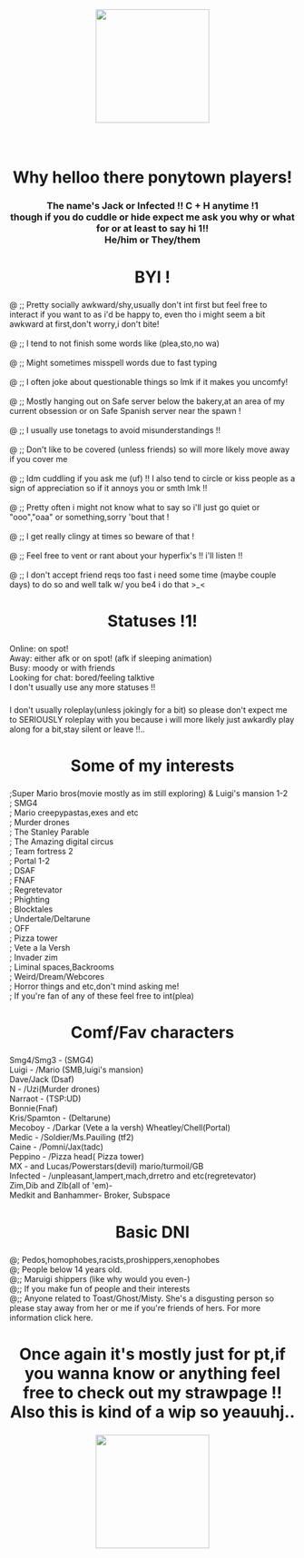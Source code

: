 <div align="center">
  <img height="200" src="https://i.postimg.cc/bv4KKpJk/2024-11-04-20-41-17-Greenshot.png"  />
</div>

###

<br clear="both">

<h1 align="center">Why helloo there ponytown players!</h1>

###

<h3 align="center">The name's Jack or Infected !! C + H anytime !1<br> though if you do cuddle or hide expect me ask you why or what for or at least to say hi 1!! <br>He/him or They/them</h3>

###

<h1 align="center">BYI !</h1>

###

<p align="left">@ ;; Pretty socially awkward/shy,usually don't int first but feel free to interact if you want to as i'd be happy to, even tho i might seem a bit awkward at first,don't worry,i don't bite!<br><br>@ ;; I tend to not finish some words like (plea,sto,no wa)<br><br>@ ;; Might sometimes misspell words due to fast typing<br><br>@ ;; I often joke about questionable things so lmk if it makes you uncomfy!<br><br>@ ;; Mostly hanging out on Safe server below the bakery,at an area of my current obsession or on Safe Spanish server near the spawn !<br><br>@ ;; I usually use tonetags to avoid misunderstandings !!<br><br>@ ;; Don't like to be covered (unless friends) so will more likely move away if you cover me<br><br>@ ;; Idm cuddling if you ask me (uf) !! I also tend to circle or kiss people as a sign of appreciation so if it annoys you or smth lmk !!<br><br>@ ;; Pretty often i might not know what to say so i'll just go quiet or "ooo","oaa" or something,sorry 'bout that !<br><br>@ ;; I get really clingy at times so beware of that !<br><br>@ ;; Feel free to vent or rant about your hyperfix's !! i'll listen !!<br><br>@ ;; I don't accept friend reqs too fast i need some time (maybe couple days) to do so and well talk w/ you be4 i do that >_<</p>

###

<h1 align="center">Statuses !1!</h1>

###

<p align="left">Online: on spot!<br>Away: either afk or on spot! (afk if sleeping animation) <br>Busy: moody or with friends <br>Looking for chat: bored/feeling talktive<br>I don't usually use any more statuses !!</p>

###

<p align="left">I don't usually roleplay(unless jokingly for a bit) so please don't expect me to SERIOUSLY roleplay with you because i will more likely just awkardly play along for a bit,stay silent or leave !!..</p>

###

<h1 align="center">Some of my interests</h1>

###

<p align="left">;Super Mario bros(movie mostly as im still exploring) & Luigi's mansion 1-2 <br>; SMG4 <br>; Mario creepypastas,exes and etc <br>; Murder drones <br>; The Stanley Parable <br>; The Amazing digital circus <br>; Team fortress 2 <br>; Portal 1-2 <br>; DSAF <br>; FNAF <br>; Regretevator <br>; Phighting <br>; Blocktales <br>; Undertale/Deltarune <br>; OFF <br>; Pizza tower <br>; Vete a la Versh <br>; Invader zim <br>; Liminal spaces,Backrooms <br>; Weird/Dream/Webcores <br>; Horror things and etc,don't mind asking me! <br>; If you're fan of any of these feel free to int(plea)</p>

###

<h1 align="center">Comf/Fav characters</h1>

###

<p align="left">Smg4/Smg3 - (SMG4) <br>Luigi - /Mario (SMB,luigi's mansion) <br>Dave/Jack (Dsaf) <br>N - /Uzi(Murder drones) <br>Narraot - (TSP:UD) <br>Bonnie(Fnaf) <br>Kris/Spamton - (Deltarune) <br>Mecoboy - /Darkar (Vete a la versh) Wheatley/Chell(Portal) <br>Medic - /Soldier/Ms.Pauiling (tf2) <br>Caine - /Pomni/Jax(tadc) <br>Peppino - /Pizza head( Pizza tower) <br>MX - and Lucas/Powerstars(devil) mario/turmoil/GB <br>Infected - /unpleasant,lampert,mach,drretro and etc(regretevator) <br>Zim,Dib and ZIb(all of 'em)-<br>Medkit and Banhammer- Broker, Subspace</p>

###

<h1 align="center">Basic DNI</h1>

###

<p align="left">@; Pedos,homophobes,racists,proshippers,xenophobes <br>@; People below 14 years old. <br>@;; Maruigi shippers (like why would you even-)<br>@;; If you make fun of people and their interests<br>@;; Anyone related to Toast/Ghost/Misty. She's a disgusting person so please stay away from her or me if you're friends of hers. For more information click here.</p>

###

<h1 align="center">Once again it's mostly just for pt,if you wanna know or anything feel free to check out my strawpage !! Also this is kind of a wip so yeauuhj..</h1>

###

<div align="center">
  <img height="200" src="https://i.postimg.cc/wj4KQhYW/2024-11-02-20-39-33-Window.png"  />
</div>

###
